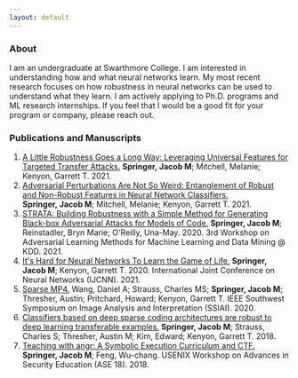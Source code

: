 ```yaml
---
layout: default
---
```


### About

I am an undergraduate at Swarthmore College. I am interested in understanding
how and what neural networks learn. My most recent research focuses on how 
robustness in neural networks can be used to understand what they learn. I am 
actively applying to Ph.D. programs and ML research internships. If you feel 
that I would be a good fit for your program or company, please reach out.

### Publications and Manuscripts

1. [A Little Robustness Goes a Long Way: Leveraging Universal Features for Targeted Transfer Attacks.](https://arxiv.org/pdf/2106.02105) **Springer,&nbsp;Jacob&nbsp;M**; Mitchell,&nbsp;Melanie; Kenyon,&nbsp;Garrett T. 2021. 
2. [Adversarial Perturbations Are Not So Weird: Entanglement of Robust and Non-Robust Features in Neural Network Classifiers.](https://arxiv.org/pdf/2102.05110) **Springer,&nbsp;Jacob&nbsp;M**; Mitchell,&nbsp;Melanie; Kenyon,&nbsp;Garrett T. 2021.
3. [STRATA: Building Robustness with a Simple Method for Generating Black-box Adversarial Attacks for Models of Code.](https://arxiv.org/pdf/2009.13562) **Springer, Jacob M**; Reinstadler, Bryn Marie; O'Reilly, Una-May. 2020. 3rd Workshop on Adversarial Learning Methods for Machine Learning and Data Mining @ KDD. 2021.
4. [It's Hard for Neural Networks To Learn the Game of Life.](https://arxiv.org/pdf/2009.01398) **Springer, Jacob M**; Kenyon, Garrett T. 2020. International Joint Conference on Neural Networks (IJCNN). 2021.
5. [Sparse MP4.](https://ieeexplore.ieee.org/abstract/document/9094593) Wang, Daniel A; Strauss, Charles MS; **Springer, Jacob M**; Thresher, Austin; Pritchard, Howard; Kenyon, Garrett T. IEEE Southwest Symposium on Image Analysis and Interpretation (SSIAI). 2020.
6. [Classifiers based on deep sparse coding architectures are robust to deep learning transferable examples.](https://arxiv.org/pdf/1811.07211) **Springer, Jacob M**; Strauss, Charles S; Thresher, Austin M; Kim, Edward; Kenyon, Garrett T. 2018.
7. [Teaching with angr: A Symbolic Execution Curriculum and CTF.](https://www.usenix.org/system/files/conference/ase18/ase18-paper_springer.pdf) **Springer, Jacob M**; Feng, Wu-chang. USENIX Workshop on Advances in Security Education (ASE 18). 2018.
